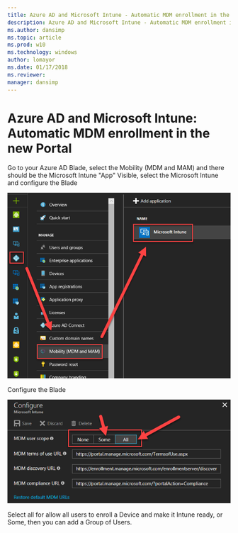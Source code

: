 ```yaml
---
title: Azure AD and Microsoft Intune - Automatic MDM enrollment in the new Portal
description: Azure AD and Microsoft Intune - Automatic MDM enrollment in the new Portal
ms.author: dansimp
ms.topic: article
ms.prod: w10
ms.technology: windows
author: lomayor
ms.date: 01/17/2018
ms.reviewer: 
manager: dansimp
---
```


# Azure AD and Microsoft Intune: Automatic MDM enrollment in the new Portal 

Go to your Azure AD Blade, select the Mobility (MDM and MAM) and there should be the Microsoft Intune "App" Visible, select the Microsoft Intune and configure the Blade 

![How to get to the Blade](images/azure-mdm-intune.png) 

Configure the Blade                                                                      

![Configure the Blade](images/azure-intune-configure-scope.png) 

Select all for allow all users to enroll a Device and make it Intune ready, or Some, then you can add a Group of Users. 
